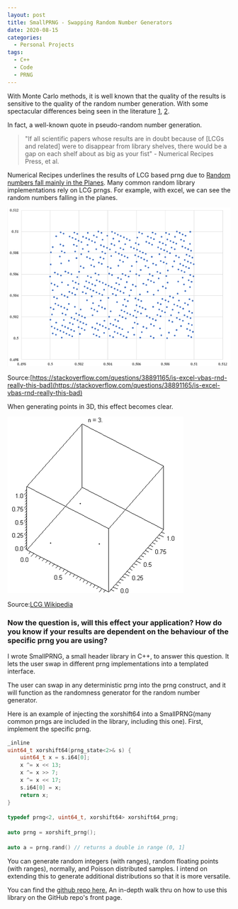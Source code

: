 ```yaml
---
layout: post
title: SmallPRNG - Swapping Random Number Generators
date: 2020-08-15
categories:
  - Personal Projects
tags:
  - C++
  - Code
  - PRNG
---
```


With Monte Carlo methods, it is well known that the quality of the results is sensitive to the quality of the random number generation. With some spectacular differences being seen in the literature [1](https://surface.syr.edu/cgi/viewcontent.cgi?article=1033&context=npac), [2](https://www.ncbi.nlm.nih.gov/pmc/articles/PMC2992609/).

In fact, a well-known quote in pseudo-random number generation. 
>"If all scientific papers whose results are in doubt because of [LCGs and related] were to disappear from library shelves, there would be a gap on each shelf about as big as your fist" - Numerical Recipes Press, et al.

Numerical Recipes underlines the results of LCG based prng due to [Random numbers fall mainly in the Planes](https://www.pnas.org/content/pnas/61/1/25.full.pdf). Many common random library implementations rely on LCG prngs. For example, with excel, we can see the random numbers falling in the planes.

![image](/assets/imgs/prng_1.png) 

Source:[https://stackoverflow.com/questions/38891165/is-excel-vbas-rnd-really-this-bad](https://stackoverflow.com/questions/38891165/is-excel-vbas-rnd-really-this-bad)

When generating points in 3D, this effect becomes clear.

![image](/assets/imgs/prng_2.gif)

Source:[LCG Wikipedia](https://en.wikipedia.org/wiki/Linear_congruential_generator)

### Now the question is, will this effect your application? How do you know if your results are dependent on the behaviour of the specific prng you are using?

I wrote SmallPRNG, a small header library in C++, to answer this question. It lets the user swap in different prng implementations into a templated interface.

The user can swap in any deterministic prng into the prng construct, and it will function as the randomness generator for the random number generator.

Here is an example of injecting the xorshift64 into a SmallPRNG(many common prngs are included in the library, including this one). First, implement the specific prng.

```cpp
_inline
uint64_t xorshift64(prng_state<2>& s) {
	uint64_t x = s.i64[0];
	x ^= x << 13;
	x ^= x >> 7;
	x ^= x << 17;
	s.i64[0] = x;
	return x;
}

typedef prng<2, uint64_t, xorshift64> xorshift64_prng;

auto prng = xorshift_prng();

auto a = prng.rand() // returns a double in range (0, 1]
```
You can generate random integers (with ranges), random floating points (with ranges), normally, and Poisson distributed samples. I intend on extending this to generate additional distributions so that it is more versatile.

You can find the [github repo here.](https://github.com/DKenefake/SmallPRNG) An in-depth walk thru on how to use this library on the GitHub repo's front page.
